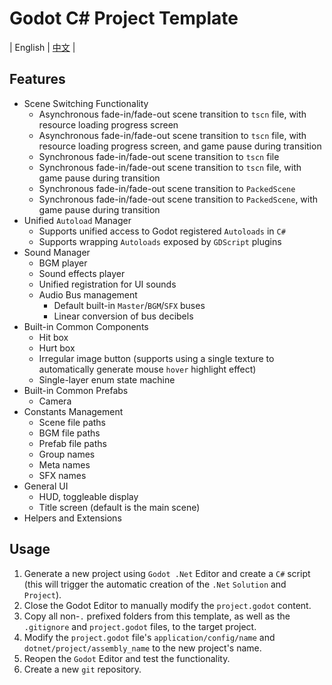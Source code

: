 ﻿# Godot C# Project Template

|
English | [中文](https://github.com/cuppar/godotnettemplate/blob/main/readme.zh.md#godot-c-%E9%A1%B9%E7%9B%AE%E6%A8%A1%E6%9D%BF) |

## Features

- Scene Switching Functionality
    - Asynchronous fade-in/fade-out scene transition to `tscn` file, with resource loading progress screen
    - Asynchronous fade-in/fade-out scene transition to `tscn` file, with resource loading progress screen, and game
      pause during transition
    - Synchronous fade-in/fade-out scene transition to `tscn` file
    - Synchronous fade-in/fade-out scene transition to `tscn` file, with game pause during transition
    - Synchronous fade-in/fade-out scene transition to `PackedScene`
    - Synchronous fade-in/fade-out scene transition to `PackedScene`, with game pause during transition
- Unified `Autoload` Manager
    - Supports unified access to Godot registered `Autoloads` in `C#`
    - Supports wrapping `Autoloads` exposed by `GDScript` plugins
- Sound Manager
    - BGM player
    - Sound effects player
    - Unified registration for UI sounds
    - Audio Bus management
        - Default built-in `Master`/`BGM`/`SFX` buses
        - Linear conversion of bus decibels
- Built-in Common Components
    - Hit box
    - Hurt box
    - Irregular image button (supports using a single texture to automatically generate mouse `hover` highlight effect)
    - Single-layer enum state machine
- Built-in Common Prefabs
    - Camera
- Constants Management
    - Scene file paths
    - BGM file paths
    - Prefab file paths
    - Group names
    - Meta names
    - SFX names
- General UI
    - HUD, toggleable display
    - Title screen (default is the main scene)
- Helpers and Extensions

## Usage

1. Generate a new project using `Godot .Net` Editor and create a `C#` script (this will trigger the automatic creation
   of the `.Net` `Solution` and `Project`).
2. Close the Godot Editor to manually modify the `project.godot` content.
3. Copy all non-`.` prefixed folders from this template, as well as the `.gitignore` and `project.godot` files, to the
   target project.
4. Modify the `project.godot` file's `application/config/name` and `dotnet/project/assembly_name` to the new project's
   name.
5. Reopen the `Godot` Editor and test the functionality.
6. Create a new `git` repository.